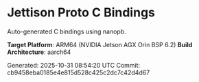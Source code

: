 # Jettison Proto C Bindings

Auto-generated C bindings using nanopb.

**Target Platform**: ARM64 (NVIDIA Jetson AGX Orin BSP 6.2)
**Build Architecture**: aarch64

Generated: 2025-10-31 08:54:20 UTC
Commit: cb9458eba0185e4e815d528c425c2dc7c42d4d67
